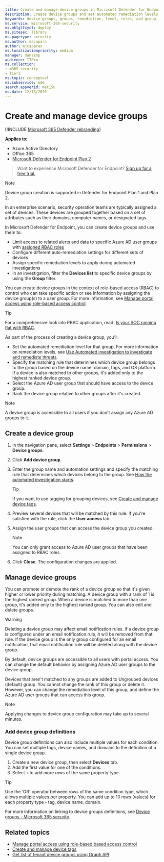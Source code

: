 ```yaml
---
title: Create and manage device groups in Microsoft Defender for Endpoint
description: Create device groups and set automated remediation levels on them by confirming the rules that apply on the group
keywords: device groups, groups, remediation, level, rules, aad group, role, assign, rank
ms.service: microsoft-365-security
ms.mktglfcycl: deploy
ms.sitesec: library
ms.pagetype: security
ms.author: macapara
author: mjcaparas
ms.localizationpriority: medium
manager: dansimp
audience: ITPro
ms.collection: 
- m365-security
- tier2
ms.topic: conceptual
ms.subservice: mde
search.appverid: met150
ms.date: 12/18/2020
---
```


# Create and manage device groups

[!INCLUDE [Microsoft 365 Defender rebranding](../../includes/microsoft-defender.md)]

**Applies to:**
- Azure Active Directory
- Office 365
- [Microsoft Defender for Endpoint Plan 2](https://go.microsoft.com/fwlink/p/?linkid=2154037)

> Want to experience Microsoft Defender for Endpoint? [Sign up for a free trial.](https://signup.microsoft.com/create-account/signup?products=7f379fee-c4f9-4278-b0a1-e4c8c2fcdf7e&ru=https://aka.ms/MDEp2OpenTrial?ocid=docs-wdatp-exposedapis-abovefoldlink)

> [!NOTE]
> Device group creation is supported in Defender for Endpoint Plan 1 and Plan 2.  

In an enterprise scenario, security operation teams are typically assigned a set of devices. These devices are grouped together based on a set of attributes such as their domains, computer names, or designated tags.

In Microsoft Defender for Endpoint, you can create device groups and use them to:

- Limit access to related alerts and data to specific Azure AD user groups with [assigned RBAC roles](rbac.md)
- Configure different auto-remediation settings for different sets of devices
- Assign specific remediation levels to apply during automated investigations
- In an investigation, filter the **Devices list** to specific device groups by using the **Group** filter.

You can create device groups in the context of role-based access (RBAC) to control who can take specific action or see information by assigning the device group(s) to a user group. For more information, see [Manage portal access using role-based access control](rbac.md).

> [!TIP]
> For a comprehensive look into RBAC application, read: [Is your SOC running flat with RBAC](https://techcommunity.microsoft.com/t5/Windows-Defender-ATP/Is-your-SOC-running-flat-with-limited-RBAC/ba-p/320015).

As part of the process of creating a device group, you'll:

- Set the automated remediation level for that group. For more information on remediation levels, see [Use Automated investigation to investigate and remediate threats](automated-investigations.md).
- Specify the matching rule that determines which device group belongs to the group based on the device name, domain, tags, and OS platform. If a device is also matched to other groups, it's added only to the highest ranked device group.
- Select the Azure AD user group that should have access to the device group.
- Rank the device group relative to other groups after it's created.

> [!NOTE]
> A device group is accessible to all users if you don't assign any Azure AD groups to it.

## Create a device group

1. In the navigation pane, select **Settings** \> **Endpoints** \> **Permissions** \> **Device groups**.

2. Click **Add device group**.

3. Enter the group name and automation settings and specify the matching rule that determines which devices belong to the group. See [How the automated investigation starts](automated-investigations.md#how-the-automated-investigation-starts).

    > [!TIP]
    > If you want to use tagging for grouping devices, see [Create and manage device tags](machine-tags.md).

4. Preview several devices that will be matched by this rule. If you're satisfied with the rule, click the **User access** tab.

5. Assign the user groups that can access the device group you created.

    > [!NOTE]
    > You can only grant access to Azure AD user groups that have been assigned to RBAC roles.

6. Click **Close**. The configuration changes are applied.

## Manage device groups

You can promote or demote the rank of a device group so that it's given higher or lower priority during matching. A device group with a rank of 1 is the highest ranked group. When a device is matched to more than one group, it's added only to the highest ranked group. You can also edit and delete groups.

> [!WARNING]
> Deleting a device group may affect email notification rules. If a device group is configured under an email notification rule, it will be removed from that rule. If the device group is the only group configured for an email notification, that email notification rule will be deleted along with the device group.

By default, device groups are accessible to all users with portal access. You can change the default behavior by assigning Azure AD user groups to the device group.

Devices that aren't matched to any groups are added to Ungrouped devices (default) group. You cannot change the rank of this group or delete it. However, you can change the remediation level of this group, and define the Azure AD user groups that can access this group.

> [!NOTE]
> Applying changes to device group configuration may take up to several minutes.

### Add device group definitions

Device group definitions can also include multiple values for each condition. You can set multiple tags, device names, and domains to the definition of a single device group.

1. Create a new device group, then select **Devices** tab.
2. Add the first value for one of the conditions.
3. Select `+` to add more rows of the same property type.

> [!TIP]
> Use the 'OR' operator between rows of the same condition type, which allows multiple values per property.
> You can add up to 10 rows (values) for each property type - tag, device name, domain.

For more information on linking to device groups definitions, see [Device groups - Microsoft 365 security](https://sip.security.microsoft.com/homepage).

## Related topics

- [Manage portal access using role-based based access control](rbac.md)
- [Create and manage device tags](machine-tags.md)
- [Get list of tenant device groups using Graph API](/graph/api/device-list-memberof)
